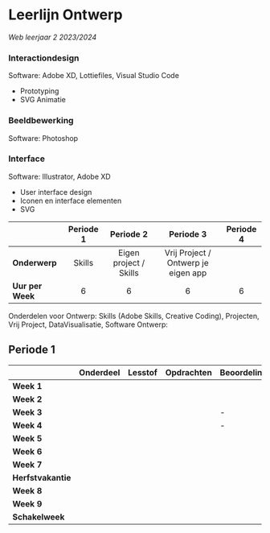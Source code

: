 # Leerlijn Ontwerp
*Web leerjaar 2 2023/2024*

###	Interactiondesign
Software: Adobe XD, Lottiefiles, Visual Studio Code
-	Prototyping 
-	SVG Animatie 


### Beeldbewerking 
Software: Photoshop

###	Interface 
Software: Illustrator, Adobe XD
-	User interface design
-	Iconen en interface elementen
-	SVG

|| Periode 1  | Periode 2  | Periode 3  | Periode 4  |
|---|:---:|:---:|:---:|:---:|
|**Onderwerp**|Skills|Eigen project / Skills |Vrij Project / Ontwerp je eigen app| |
|**Uur per Week**|6|6|6|6|

Onderdelen voor Ontwerp: Skills (Adobe Skills, Creative Coding), Projecten, Vrij Project, DataVisualisatie, Software Ontwerp: 


## Periode 1

|   |  **Onderdeel** | **Lesstof**  | **Opdrachten**  | **Beoordeling**
|---|---|---|---|---|
|**Week 1**||  | ||
|**Week 2**|||  ||
|**Week 3**| |  | |-
|**Week 4**| || |-
|**Week 5**| |||
|**Week 6**||||
|**Week 7**||||
|**Herfstvakantie**|
|**Week 8**||   |
|**Week 9**|  |||
|**Schakelweek**|   |   |   |